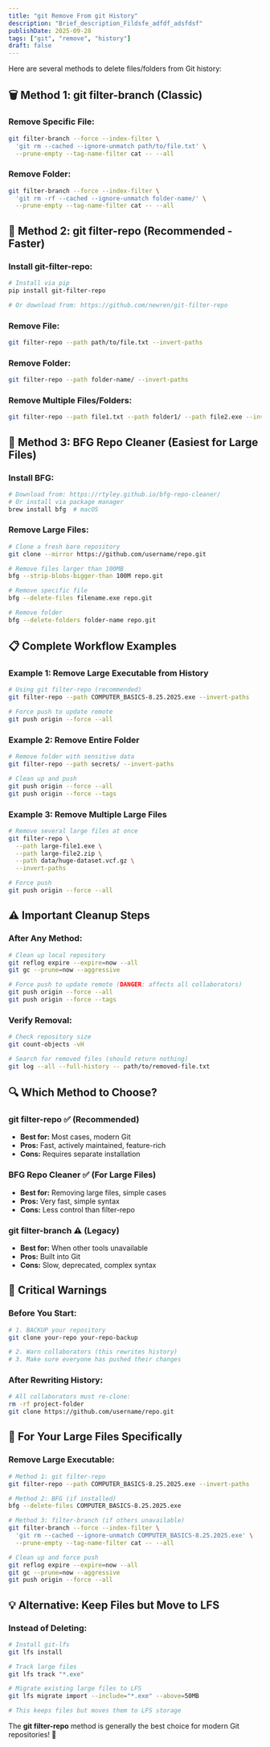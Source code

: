```yaml
---
title: "git Remove From git History"
description: "Brief_description_Fildsfe_adfdf_adsfdsf"
publishDate: 2025-09-28
tags: ["git", "remove", "history"]
draft: false
---
```

Here are several methods to delete files/folders from Git history:

## 🗑️ **Method 1: git filter-branch (Classic)**

### **Remove Specific File:**
```bash
git filter-branch --force --index-filter \
  'git rm --cached --ignore-unmatch path/to/file.txt' \
  --prune-empty --tag-name-filter cat -- --all
```

### **Remove Folder:**
```bash
git filter-branch --force --index-filter \
  'git rm -rf --cached --ignore-unmatch folder-name/' \
  --prune-empty --tag-name-filter cat -- --all
```

## 🚀 **Method 2: git filter-repo (Recommended - Faster)**

### **Install git-filter-repo:**
```bash
# Install via pip
pip install git-filter-repo

# Or download from: https://github.com/newren/git-filter-repo
```

### **Remove File:**
```bash
git filter-repo --path path/to/file.txt --invert-paths
```

### **Remove Folder:**
```bash
git filter-repo --path folder-name/ --invert-paths
```

### **Remove Multiple Files/Folders:**
```bash
git filter-repo --path file1.txt --path folder1/ --path file2.exe --invert-paths
```

## 🎯 **Method 3: BFG Repo Cleaner (Easiest for Large Files)**

### **Install BFG:**
```bash
# Download from: https://rtyley.github.io/bfg-repo-cleaner/
# Or install via package manager
brew install bfg  # macOS
```

### **Remove Large Files:**
```bash
# Clone a fresh bare repository
git clone --mirror https://github.com/username/repo.git

# Remove files larger than 100MB
bfg --strip-blobs-bigger-than 100M repo.git

# Remove specific file
bfg --delete-files filename.exe repo.git

# Remove folder
bfg --delete-folders folder-name repo.git
```

## 📋 **Complete Workflow Examples**

### **Example 1: Remove Large Executable from History**
```bash
# Using git filter-repo (recommended)
git filter-repo --path COMPUTER_BASICS-8.25.2025.exe --invert-paths

# Force push to update remote
git push origin --force --all
```

### **Example 2: Remove Entire Folder**
```bash
# Remove folder with sensitive data
git filter-repo --path secrets/ --invert-paths

# Clean up and push
git push origin --force --all
git push origin --force --tags
```

### **Example 3: Remove Multiple Large Files**
```bash
# Remove several large files at once
git filter-repo \
  --path large-file1.exe \
  --path large-file2.zip \
  --path data/huge-dataset.vcf.gz \
  --invert-paths

# Force push
git push origin --force --all
```

## ⚠️ **Important Cleanup Steps**

### **After Any Method:**
```bash
# Clean up local repository
git reflog expire --expire=now --all
git gc --prune=now --aggressive

# Force push to update remote (DANGER: affects all collaborators)
git push origin --force --all
git push origin --force --tags
```

### **Verify Removal:**
```bash
# Check repository size
git count-objects -vH

# Search for removed files (should return nothing)
git log --all --full-history -- path/to/removed-file.txt
```

## 🔍 **Which Method to Choose?**

### **git filter-repo** ✅ (Recommended)
- **Best for:** Most cases, modern Git
- **Pros:** Fast, actively maintained, feature-rich
- **Cons:** Requires separate installation

### **BFG Repo Cleaner** ✅ (For Large Files)
- **Best for:** Removing large files, simple cases
- **Pros:** Very fast, simple syntax
- **Cons:** Less control than filter-repo

### **git filter-branch** ⚠️ (Legacy)
- **Best for:** When other tools unavailable
- **Pros:** Built into Git
- **Cons:** Slow, deprecated, complex syntax

## 🚨 **Critical Warnings**

### **Before You Start:**
```bash
# 1. BACKUP your repository
git clone your-repo your-repo-backup

# 2. Warn collaborators (this rewrites history)
# 3. Make sure everyone has pushed their changes
```

### **After Rewriting History:**
```bash
# All collaborators must re-clone:
rm -rf project-folder
git clone https://github.com/username/repo.git
```

## 🎯 **For Your Large Files Specifically**

### **Remove Large Executable:**
```bash
# Method 1: git filter-repo
git filter-repo --path COMPUTER_BASICS-8.25.2025.exe --invert-paths

# Method 2: BFG (if installed)
bfg --delete-files COMPUTER_BASICS-8.25.2025.exe

# Method 3: filter-branch (if others unavailable)
git filter-branch --force --index-filter \
  'git rm --cached --ignore-unmatch COMPUTER_BASICS-8.25.2025.exe' \
  --prune-empty --tag-name-filter cat -- --all

# Clean up and force push
git reflog expire --expire=now --all
git gc --prune=now --aggressive
git push origin --force --all
```

## 💡 **Alternative: Keep Files but Move to LFS**

### **Instead of Deleting:**
```bash
# Install git-lfs
git lfs install

# Track large files
git lfs track "*.exe"

# Migrate existing large files to LFS
git lfs migrate import --include="*.exe" --above=50MB

# This keeps files but moves them to LFS storage
```

The **git filter-repo** method is generally the best choice for modern Git repositories! 🚀
